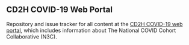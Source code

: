 ## CD2H COVID-19 Web Portal

Repository and issue tracker for all content at the [CD2H COVID-19 web portal](https://covid.cd2h.org/), which includes information about The National COVID Cohort Collaborative (N3C). 
